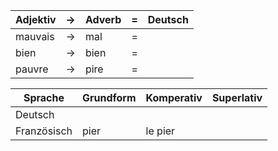 
| Adjektiv |  →  | Adverb |  =  | Deutsch |
| -------- | :-: | ------ | :-: | ------- |
| mauvais  |  →  | mal    |  =  |         |
| bien     |  →  | bien   |  =  |         |
| pauvre   |  →  | pire   |  =  |         |




| Sprache     | Grundform | Komperativ | Superlativ |
| ----------- | --------- | ---------- | ---------- |
| Deutsch     |           |            |            |
| Französisch | pier      | le pier    |            |





